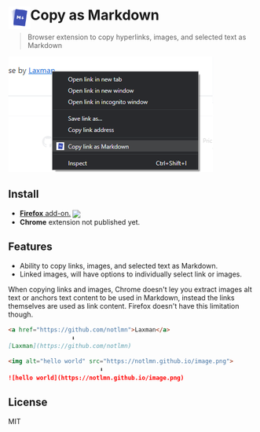 # <img src="source/icon.png" width="45" align="left"> Copy as Markdown

[link-amo]: https://addons.mozilla.org/en-US/firefox/addon/cpy-as-md/

> Browser extension to copy hyperlinks, images, and selected text as Markdown

![Copy as Markdown](media/screenshot.png)

## Install

- [**Firefox** add-on.][link-amo] [<img valign="middle" src="https://img.shields.io/amo/v/cpy-as-md.svg?label=%20">][link-amo]
- **Chrome** extension not published yet.

## Features

- Ability to copy links, images, and selected text as Markdown.
- Linked images, will have options to individually select link or images.

When copying links and images, Chrome doesn't ley you extract images alt text or anchors text content to be used in Markdown, instead the links themselves are used as link content. Firefox doesn't have this limitation though.

``` md
<a href="https://github.com/notlmn">Laxman</a>
                  ⬇
[Laxman](https://github.com/notlmn)
```

``` md
<img alt="hello world" src="https://notlmn.github.io/image.png">
                          ⬇
![hello world](https://notlmn.github.io/image.png)
```

## License

MIT

